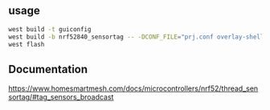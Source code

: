 ## usage
```bash
west build -t guiconfig
west build -b nrf52840_sensortag -- -DCONF_FILE="prj.conf overlay-shell.conf"
west flash
```

## Documentation
https://www.homesmartmesh.com/docs/microcontrollers/nrf52/thread_sensortag/#tag_sensors_broadcast
